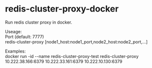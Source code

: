 # redis-cluster-proxy-docker
Run redis cluster proxy in docker.

Useage:  
  Port (default: 7777)  
  redis-cluster-proxy [node1_host:node1_port,node2_host:node2_port,...]
  
Examples:  
  docker run -id --name redis-cluster-proxy-test redis-cluster-proxy 10.222.38.166:6379 10.222.33.161:6379 10.222.10.130:6379
